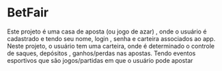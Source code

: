 # BetFair
Este projeto é uma casa de aposta (ou jogo de azar) , onde o usuário é cadastrado e tendo seu nome, login , senha e carteira associados ao app. Neste projeto, o usuário tem uma carteira, onde é determinado o controle de saques, depósitos , ganhos/perdas nas apostas. Tendo eventos esportivos que são jogos/partidas em que o usuário pode apostar
